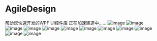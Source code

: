 # AgileDesign
帮助您快速开发的WPF UI控件库
正在加速建造中......
![image](https://user-images.githubusercontent.com/56998197/199677138-ba8edec9-d8c7-4036-819f-baab33cb1225.png)
![image](https://user-images.githubusercontent.com/56998197/126293175-c729c65d-d162-4ebf-886d-320650385d75.png)
![image](https://user-images.githubusercontent.com/56998197/126293806-e08b8a61-7ea3-467c-ac88-94c066a2254f.png)
![image](https://user-images.githubusercontent.com/56998197/127418686-178081cc-6fac-457a-94ee-927502ee68cd.png)
![image](https://user-images.githubusercontent.com/56998197/126293993-f8ddf94a-bfa1-4d3c-9c93-0ea51f9a62ad.png)
![image](https://user-images.githubusercontent.com/56998197/126294146-48a49e06-16c7-48ac-a1e5-1be65d968e8f.png)
![image](https://user-images.githubusercontent.com/56998197/127418761-57061d91-a833-4954-a0c1-94426dc6decc.png)
![image](https://user-images.githubusercontent.com/56998197/127418800-d55396f9-4af5-4d85-a208-cd6ee2364dfd.png)
![image](https://user-images.githubusercontent.com/56998197/127418808-fb49c4da-7a38-4998-9e78-c31f50e51802.png)
![image](https://user-images.githubusercontent.com/56998197/127418827-7525bef6-b583-4d04-8e42-a2390bef7732.png)
![image](https://user-images.githubusercontent.com/56998197/126293485-4b40a0bd-c35d-4e80-9918-d3c127019174.png)
![image](https://user-images.githubusercontent.com/56998197/127418848-91ca3a27-c766-48d0-8d02-5123e8ccf8fb.png)




